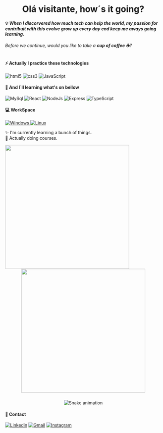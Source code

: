 

<h1 align="center"> Olá visitante, how´s it going? </h1>

#### 💡 <em> When I discorvered how much tech can help the world, my passion for contribuit with this evolve grow up every day end keep me aways going learning.</em>

###### Before we continue, would you like to take a **cup of coffee ☕**?


#### ⚡ Actually I practice these technologies
![html5](https://img.shields.io/badge/HTML5-E34F26?style=for-the-badge&logo=html5&logoColor=white)
![css3](https://img.shields.io/badge/CSS3-1572B6?style=for-the-badge&logo=css3&logoColor=white)
![JavaScript](https://img.shields.io/badge/JavaScript-F7DF1E?style=for-the-badge&logo=javascript&logoColor=black)


#### 🚀 And I´ll learning what's on bellow

![MySql](https://img.shields.io/badge/MySQL-005C84?style=for-the-badge&logo=mysql&logoColor=white)
![React](https://img.shields.io/badge/React-20232A?style=for-the-badge&logo=react&logoColor=61DAFB)
![NodeJs](https://img.shields.io/badge/Node.js-43853D?style=for-the-badge&logo=node.js&logoColor=white)
![Express](https://img.shields.io/badge/Express.js-404D59?style=for-the-badge)
![TypeScript](https://img.shields.io/badge/TypeScript-007ACC?style=for-the-badge&logo=typescript&logoColor=white)

#### 💻 WorkSpace
<div>	
	<a href="https://www.windows.com"> <img src="https://img.shields.io/badge/Windows-0078D6?style=for-the-badge&logo=windows&logoColor=white" alt="Windows"/> </a>
	<a href="https://www.kernel.org"> <img src="https://img.shields.io/badge/Linux-557C94?style=for-the-badge&logo=linux&logoColor=black" alt="Linux"/> </a>
</div>

:sparkles: I'm currently learning a bunch of things. <br />
:bookmark: Actually doing courses. <br />

<p align="center" style="padding-bottom: 10px;">
  <img align="left" src="https://github-readme-stats.vercel.app/api/top-langs/?username=mariohenrlque&layout=compact&langs_count=16&theme=dracula" width="400" />
  <img align="" src="https://github-readme-stats.vercel.app/api?username=mariohenrlque&show_icons=true&theme=dracula&include_all_commits=true&count_public=true" width="400" />
</p>

<div align="center">

  ![Snake animation](https://github.com/danielbped/danielbped/blob/output/github-contribution-grid-snake.svg)
  
</div>
  
#### 📱 Contact
[![Linkedin](https://img.shields.io/badge/LinkedIn-0077B5?style=for-the-badge&logo=linkedin&logoColor=white "LinkedIn")](https://www.linkedin.com/in/mario-henrique-61b44023a/) [![Gmail](https://img.shields.io/badge/Gmail-D14836?style=for-the-badge&logo=gmail&logoColor=white)](mailto:mariohenrique.dev@gmail.com) [![Instagram](https://img.shields.io/badge/Instagram-E4405F?style=for-the-badge&logo=instagram&logoColor=white "Instagram")](https://www.instagram.com/mario_henrlque/)


